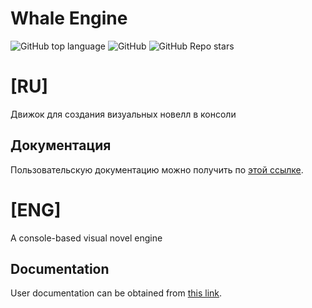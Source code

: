 # Whale Engine

![GitHub top language](https://img.shields.io/github/languages/top/GhosticHD/Console-Visual-Novel-Engine)
![GitHub](https://img.shields.io/github/license/GhosticHD/Console-Visual-Novel-Engine)
![GitHub Repo stars](https://img.shields.io/github/stars/GhosticHD/Console-Visual-Novel-Engine)

# [RU]

Движок для создания визуальных новелл в консоли

## Документация
Пользовательскую документацию можно получить по [этой ссылке](./docs/ru/index.md).

# [ENG]
A console-based visual novel engine

## Documentation
User documentation can be obtained from [this link](./docs/eng/index.md).